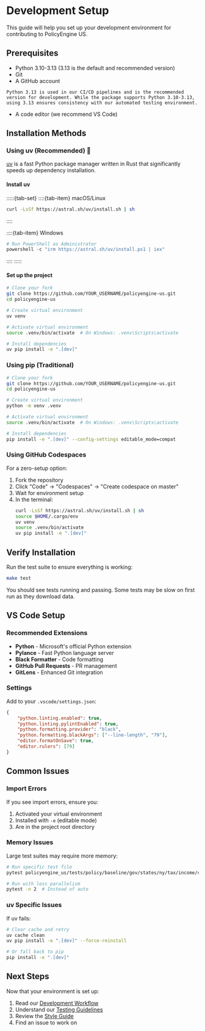 # Development Setup

This guide will help you set up your development environment for contributing to PolicyEngine US.

## Prerequisites

- Python 3.10-3.13 (3.13 is the default and recommended version)
- Git
- A GitHub account

```{note}
Python 3.13 is used in our CI/CD pipelines and is the recommended version for development. While the package supports Python 3.10-3.13, using 3.13 ensures consistency with our automated testing environment.
```
- A code editor (we recommend VS Code)

## Installation Methods

### Using uv (Recommended) 🚀

[uv](https://github.com/astral-sh/uv) is a fast Python package manager written in Rust that significantly speeds up dependency installation.

#### Install uv

:::::{tab-set}
::::{tab-item} macOS/Linux
```bash
curl -LsSf https://astral.sh/uv/install.sh | sh
```
::::

::::{tab-item} Windows
```powershell
# Run PowerShell as Administrator
powershell -c "irm https://astral.sh/uv/install.ps1 | iex"
```
::::
:::::

#### Set up the project

```bash
# Clone your fork
git clone https://github.com/YOUR_USERNAME/policyengine-us.git
cd policyengine-us

# Create virtual environment
uv venv

# Activate virtual environment
source .venv/bin/activate  # On Windows: .venv\Scripts\activate

# Install dependencies
uv pip install -e ".[dev]"
```

### Using pip (Traditional)

```bash
# Clone your fork
git clone https://github.com/YOUR_USERNAME/policyengine-us.git
cd policyengine-us

# Create virtual environment
python -m venv .venv

# Activate virtual environment
source .venv/bin/activate  # On Windows: .venv\Scripts\activate

# Install dependencies
pip install -e ".[dev]" --config-settings editable_mode=compat
```

### Using GitHub Codespaces

For a zero-setup option:

1. Fork the repository
2. Click "Code" → "Codespaces" → "Create codespace on master"
3. Wait for environment setup
4. In the terminal:
   ```bash
   curl -LsSf https://astral.sh/uv/install.sh | sh
   source $HOME/.cargo/env
   uv venv
   source .venv/bin/activate
   uv pip install -e ".[dev]"
   ```

## Verify Installation

Run the test suite to ensure everything is working:

```bash
make test
```

You should see tests running and passing. Some tests may be slow on first run as they download data.

## VS Code Setup

### Recommended Extensions

- **Python** - Microsoft's official Python extension
- **Pylance** - Fast Python language server
- **Black Formatter** - Code formatting
- **GitHub Pull Requests** - PR management
- **GitLens** - Enhanced Git integration

### Settings

Add to your `.vscode/settings.json`:

```json
{
    "python.linting.enabled": true,
    "python.linting.pylintEnabled": true,
    "python.formatting.provider": "black",
    "python.formatting.blackArgs": ["--line-length", "79"],
    "editor.formatOnSave": true,
    "editor.rulers": [79]
}
```

## Common Issues

### Import Errors

If you see import errors, ensure you:
1. Activated your virtual environment
2. Installed with `-e` (editable mode)
3. Are in the project root directory

### Memory Issues

Large test suites may require more memory:
```bash
# Run specific test file
pytest policyengine_us/tests/policy/baseline/gov/states/ny/tax/income/credits/test_ny_eitc.py

# Run with less parallelism
pytest -n 2  # Instead of auto
```

### uv Specific Issues

If uv fails:
```bash
# Clear cache and retry
uv cache clean
uv pip install -e ".[dev]" --force-reinstall

# Or fall back to pip
pip install -e ".[dev]"
```

## Next Steps

Now that your environment is set up:
1. Read our [Development Workflow](workflow.md)
2. Understand our [Testing Guidelines](testing.md)
3. Review the [Style Guide](style-guide.md)
4. Find an issue to work on
